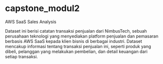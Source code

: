 # capstone_modul2
AWS SaaS Sales Analysis

Dataset ini berisi catatan transaksi penjualan dari NimbusTech, sebuah perusahaan teknologi yang menyediakan platform penjualan dan pemasaran berbasis AWS SaaS kepada klien bisnis di berbagai industri. Dataset mencakup informasi tentang transaksi penjualan ini, seperti produk yang dibeli, pelanggan yang melakukan pembelian, dan detail keuangan dari setiap transaksi.

